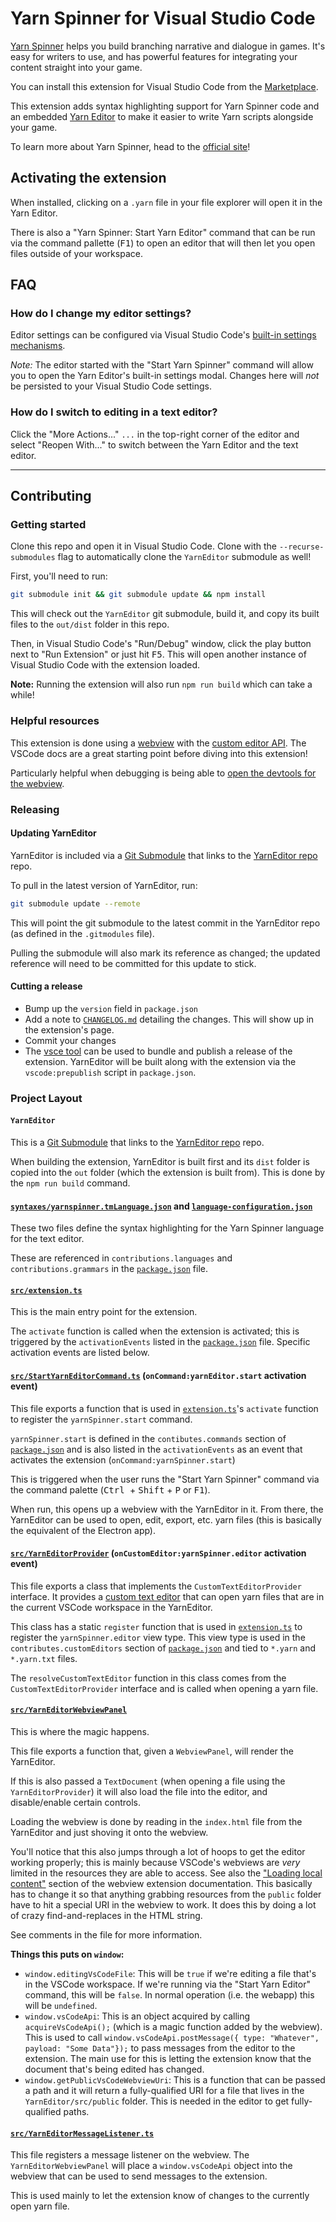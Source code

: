 # Yarn Spinner for Visual Studio Code

[Yarn Spinner](https://yarnspinner.dev) helps you build branching narrative and dialogue in games. It's easy for writers to use, and has powerful features for integrating your content straight into your game.

You can install this extension for Visual Studio Code from the [Marketplace](https://marketplace.visualstudio.com/items?itemName=SecretLab.yarn-spinner).

This extension adds syntax highlighting support for Yarn Spinner code and an embedded [Yarn Editor](https://github.com/YarnSpinnerTool/YarnEditor) to make it easier to write Yarn scripts alongside your game.

To learn more about Yarn Spinner, head to the [official site](https://yarnspinner.dev)!

## Activating the extension

When installed, clicking on a `.yarn` file in your file explorer will open it in the Yarn Editor.

There is also a "Yarn Spinner: Start Yarn Editor" command that can be run via the command pallette (<kbd>F1</kbd>) to open an editor that will then let you open files outside of your workspace.

## FAQ

### How do I change my editor settings?

Editor settings can be configured via Visual Studio Code's [built-in settings mechanisms](https://code.visualstudio.com/docs/getstarted/settings).

_Note:_ The editor started with the "Start Yarn Spinner" command will allow you to open the Yarn Editor's built-in settings modal. Changes here will _not_ be persisted to your Visual Studio Code settings.

### How do I switch to editing in a text editor?

Click the "More Actions..." `...` in the top-right corner of the editor and select "Reopen With..." to switch between the Yarn Editor and the text editor.

---

## Contributing

### Getting started

Clone this repo and open it in Visual Studio Code.
Clone with the `--recurse-submodules` flag to automatically clone the `YarnEditor` submodule as well!

First, you'll need to run:

```sh
git submodule init && git submodule update && npm install
```

This will check out the `YarnEditor` git submodule, build it, and copy its built files to the `out/dist` folder in this repo.

Then, in Visual Studio Code's "Run/Debug" window, click the play button next to "Run Extension" or just hit <kbd>F5</kbd>. This will open another instance of Visual Studio Code with the extension loaded.

**Note:** Running the extension will also run `npm run build` which can take a while!

### Helpful resources

This extension is done using a [webview](https://code.visualstudio.com/api/extension-guides/webview) with the [custom editor API](https://code.visualstudio.com/api/extension-guides/custom-editors). The VSCode docs are a great starting point before diving into this extension!

Particularly helpful when debugging is being able to [open the devtools for the webview](https://code.visualstudio.com/api/extension-guides/webview#inspecting-and-debugging-webviews).

### Releasing

#### Updating YarnEditor

YarnEditor is included via a [Git Submodule](https://git-scm.com/book/en/v2/Git-Tools-Submodules) that links to the [YarnEditor repo](https://github.com/YarnSpinnerTool/YarnEditor) repo.

To pull in the latest version of YarnEditor, run:

```sh
git submodule update --remote
```

This will point the git submodule to the latest commit in the YarnEditor repo (as defined in the `.gitmodules` file).

Pulling the submodule will also mark its reference as changed; the updated reference will need to be committed for this update to stick.

#### Cutting a release

- Bump up the `version` field in `package.json`
- Add a note to [`CHANGELOG.md`](./CHANGELOG.md) detailing the changes. This will show up in the extension's page.
- Commit your changes
- The [vsce tool](https://code.visualstudio.com/api/working-with-extensions/publishing-extension) can be used to bundle and publish a release of the extension. YarnEditor will be built along with the extension via the `vscode:prepublish` script in `package.json`.

### Project Layout

#### `YarnEditor`

This is a [Git Submodule](https://git-scm.com/book/en/v2/Git-Tools-Submodules) that links to the [YarnEditor repo](https://github.com/YarnSpinnerTool/YarnEditor) repo.

When building the extension, YarnEditor is built first and its `dist` folder is copied into the `out` folder (which the extension is built from). This is done by the `npm run build` command.

#### [`syntaxes/yarnspinner.tmLanguage.json`](./syntaxes/yarnspinner.tmLanguage.json) and [`language-configuration.json`](./language-configuration.json)

These two files define the syntax highlighting for the Yarn Spinner language for the text editor.

These are referenced in `contributions.languages` and `contributions.grammars` in the [`package.json`](./package.json) file.

#### [`src/extension.ts`](./src/extension.ts)

This is the main entry point for the extension.

The `activate` function is called when the extension is activated; this is triggered by the `activationEvents` listed in the [`package.json`](./package.json) file. Specific activation events are listed below.

#### [`src/StartYarnEditorCommand.ts`](./src/StartYarnEditorCommand.ts) (`onCommand:yarnEditor.start` activation event)

This file exports a function that is used in [`extension.ts`](./src/extension.ts)'s `activate` function to register the `yarnSpinner.start` command.

`yarnSpinner.start` is defined in the `contibutes.commands` section of [`package.json`](./package.json) and is also listed in the `activationEvents` as an event that activates the extension (`onCommand:yarnSpinner.start`)

This is triggered when the user runs the "Start Yarn Spinner" command via the command palette (<kbd>Ctrl </kbd> + <kbd>Shift</kbd> + <kbd>P</kbd> or <kbd>F1</kbd>).

When run, this opens up a webview with the YarnEditor in it. From there, the YarnEditor can be used to open, edit, export, etc. yarn files (this is basically the equivalent of the Electron app).

#### [`src/YarnEditorProvider`](./src/YarnEditorProvider.ts) (`onCustomEditor:yarnSpinner.editor` activation event)

This file exports a class that implements the `CustomTextEditorProvider` interface. It provides a [custom text editor](https://code.visualstudio.com/api/extension-guides/custom-editors) that can open yarn files that are in the current VSCode workspace in the YarnEditor.

This class has a static `register` function that is used in [`extension.ts`](./src/extension.ts) to register the `yarnSpinner.editor` view type. This view type is used in the `contributes.customEditors` section of [`package.json`](./package.json) and tied to `*.yarn` and `*.yarn.txt` files.

The `resolveCustomTextEditor` function in this class comes from the `CustomTextEditorProvider` interface and is called when opening a yarn file.

#### [`src/YarnEditorWebviewPanel`](./src/YarnEditorWebviewPanel.ts)

This is where the magic happens.

This file exports a function that, given a `WebviewPanel`, will render the YarnEditor.

If this is also passed a `TextDocument` (when opening a file using the `YarnEditorProvider`) it will also load the file into the editor, and disable/enable certain controls.

Loading the webview is done by reading in the `index.html` file from the YarnEditor and just shoving it onto the webview.

You'll notice that this also jumps through a lot of hoops to get the editor working properly; this is mainly because VSCode's webviews are _very_ limited in the resources they are able to access. See also the ["Loading local content"](https://code.visualstudio.com/api/extension-guides/webview#loading-local-content) section of the webview extension documentation. This basically has to change it so that anything grabbing resources from the `public` folder have to hit a special URI in the webview to work. It does this by doing a lot of crazy find-and-replaces in the HTML string.

See comments in the file for more information.

**Things this puts on `window`:**

- `window.editingVsCodeFile`: This will be `true` if we're editing a file that's in the VSCode workspace. If we're running via the "Start Yarn Editor" command, this will be `false`. In normal operation (i.e. the webapp) this will be `undefined`.
- `window.vsCodeApi`: This is an object acquired by calling `acquireVsCodeApi();` (which is a magic function added by the webview). This is used to call `window.vsCodeApi.postMessage({ type: "Whatever", payload: "Some Data"});` to pass messages from the editor to the extension. The main use for this is letting the extension know that the document that's being edited has changed.
- `window.getPublicVsCodeWebviewUri`: This is a function that can be passed a path and it will return a fully-qualified URI for a file that lives in the `YarnEditor/src/public` folder. This is needed in the editor to get fully-qualified paths.

#### [`src/YarnEditorMessageListener.ts`](./src/YarnEditorMessageListener.ts)

This file registers a message listener on the webview. The `YarnEditorWebviewPanel` will place a `window.vsCodeApi` object into the webview that can be used to send messages to the extension.

This is used mainly to let the extension know of changes to the currently open yarn file.
